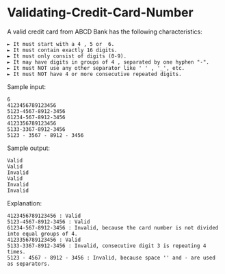 # Validating-Credit-Card-Number
A valid credit card from ABCD Bank has the following characteristics: 

	► It must start with a 4 , 5 or  6. 
	► It must contain exactly 16 digits. 
	► It must only consist of digits (0-9). 
	► It may have digits in groups of 4 , separated by one hyphen "-". 
	► It must NOT use any other separator like ' ' , '_', etc. 
	► It must NOT have 4 or more consecutive repeated digits.

Sample input:

	6
	4123456789123456
	5123-4567-8912-3456
	61234-567-8912-3456
	4123356789123456
	5133-3367-8912-3456
	5123 - 3567 - 8912 - 3456

Sample output:

	Valid
	Valid
	Invalid
	Valid
	Invalid
	Invalid

Explanation:

	4123456789123456 : Valid
	5123-4567-8912-3456 : Valid
	61234-567-8912-3456 : Invalid, because the card number is not divided into equal groups of 4.
	4123356789123456 : Valid
	5133-3367-8912-3456 : Invalid, consecutive digit 3 is repeating 4 times.
	5123 - 4567 - 8912 - 3456 : Invalid, because space '' and - are used as separators.
